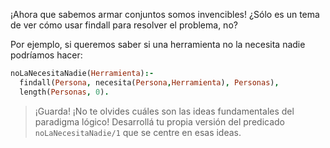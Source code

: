 ¡Ahora que sabemos armar conjuntos somos invencibles! ¿Sólo es un tema de ver cómo usar findall para resolver el problema, no?

Por ejemplo, si queremos saber si una herramienta no la necesita nadie podríamos hacer:

```prolog
noLaNecesitaNadie(Herramienta):-
  findall(Persona, necesita(Persona,Herramienta), Personas),
  length(Personas, 0).
```

> ¡Guarda! ¡No te olvides cuáles son las ideas fundamentales del paradigma lógico! Desarrollá tu propia versión del predicado `noLaNecesitaNadie/1` que se centre en esas ideas.